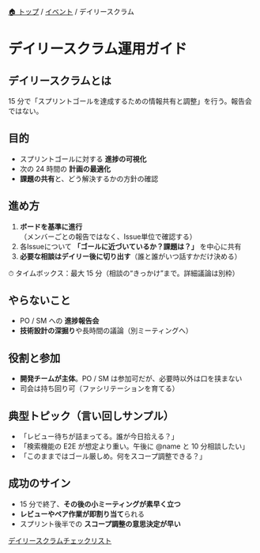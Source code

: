 [🏠 トップ](../../README.md) / [イベント](../events/README.md) / デイリースクラム

# デイリースクラム運用ガイド

## デイリースクラムとは
15 分で「スプリントゴールを達成するための情報共有と調整」を行う。報告会ではない。

## 目的
- スプリントゴールに対する **進捗の可視化**
- 次の 24 時間の **計画の最適化**
- **課題の共有**と、どう解決するかの方針の確認

## 進め方
1. **ボードを基準に進行**（メンバーごとの報告ではなく、Issue単位で確認する）
2. 各Issueについて **「ゴールに近づいているか？課題は？」** を中心に共有
3. **必要な相談はデイリー後に切り出す**（誰と誰がいつ話すかだけ決める）

⏱ タイムボックス：最大 15 分（相談の“きっかけ”まで。詳細議論は別枠）

## やらないこと
- PO / SM への **進捗報告会**
- **技術設計の深掘り**や長時間の議論（別ミーティングへ）

## 役割と参加
- **開発チームが主体**。PO / SM は参加可だが、必要時以外は口を挟まない
- 司会は持ち回り可（ファシリテーションを育てる）

## 典型トピック（言い回しサンプル）
- 「レビュー待ちが詰まってる。誰が今日拾える？」
- 「検索機能の E2E が想定より重い。午後に @name と 10 分相談したい」
- 「このままではゴール厳しめ。何をスコープ調整できる？」

## 成功のサイン
- 15 分で終了、**その後の小ミーティングが素早く立つ**
- **レビューやペア作業が即割り当て**られる
- スプリント後半での **スコープ調整の意思決定が早い**

[デイリースクラムチェックリスト](checklists/daily-scrum.md)
